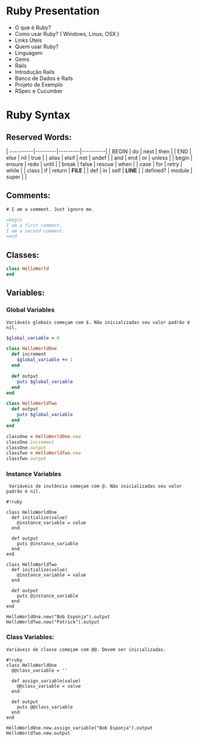 Ruby Presentation
=================

* O que é Ruby?
* Como usar Ruby? ( Windows, Linux, OSX )
* Links Úteis
* Quem usar Ruby?
* Linguagem
* Gems
* Rails
* Introdução Rails
* Banco de Dados e Rails
* Projeto de Exemplo
* RSpec e Cucumber

# Ruby Syntax

## Reserved Words:
| ----------|---------|---------|----------|
| BEGIN     | do      | next    | then     |
| END       | else    | nil     | true     |
| alias     | elsif   | not     | undef    |
| and       | end     | or      | unless   |
| begin     | ensure  | redo    | until    |
| break     | false   | rescue  | when     |
| case      | for     | retry   | while    |
| class     | if      | return  | __FILE__ |
| def       | in      | self    | __LINE__ |
| defined?  | module  | super   |          |

## Comments:
`# I am a comment. Just ignore me.`

```ruby
=begin
I am a first comment.
I am a second comment.
=end
```

## Classes:
```ruby
class HelloWorld
end
```

## Variables:

### Global Variables
`Variáveis globais começam com $. Não inicializadas seu valor padrão é nil.`
```ruby
$global_variable = 0

class HelloWorldOne
  def increment
    $global_variable += 1
  end

  def output
    puts $global_variable
  end
end

class HelloWorldTwo
  def output
    puts $global_variable
  end
end

classOne = HelloWorldOne.new
classOne.increment
classOne.output
classTwo = HelloWorldTwo.new
classTwo.output
```

### Instance Variables
` Variáveis de instância começam com @. Não inicializadas seu valor padrão é nil.`
```
#!ruby

class HelloWorldOne
  def initialize(value)
    @instance_variable = value
  end

  def output
    puts @instance_variable
  end
end

class HelloWorldTwo
  def initialize(value)
    @instance_variable = value
  end

  def output
    puts @instance_variable
  end
end

HelloWorldOne.new("Bob Esponja").output
HelloWorldTwo.new("Patrick").output
```

### Class Variables:
`Variáveis de classe começam com @@. Devem ser inicializadas.`
```
#!ruby
class HelloWorldOne
  @@class_variable = ''

  def assign_variable(value)
    @@class_variable = value
  end

  def output
    puts @@class_variable
  end
end

HelloWorldOne.new.assign_variable("Bob Esponja").output
HelloWorldTwo.new.output
```

